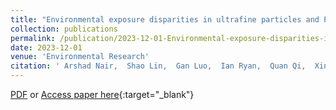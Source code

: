 ```yaml
---
title: "Environmental exposure disparities in ultrafine particles and PM2.5 by urbanicity and socio-demographics in New York state, 2013-2020"
collection: publications
permalink: /publication/2023-12-01-Environmental-exposure-disparities-in-ultrafine-particles-and-PM25-by-urbanicity-and-socio-demographics-in-New-York-state-20132020
date: 2023-12-01
venue: 'Environmental Research'
citation: ' Arshad Nair,  Shao Lin,  Gan Luo,  Ian Ryan,  Quan Qi,  Xinlei Deng,  Fangqun Yu, &quot;Environmental exposure disparities in ultrafine particles and PM2.5 by urbanicity and socio-demographics in New York state, 2013-2020.&quot; Environmental Research, 2023.'
---
```

[PDF](/files/Nair2023-ultrafinedisparities.pdf) or [Access paper here](https://doi.org/10.1016/j.envres.2023.117246){:target="_blank"}
